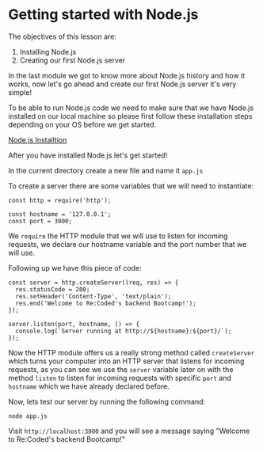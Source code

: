 # Getting started with Node.js
The objectives of this lesson are:
1. Installing Node.js
2. Creating our first Node.js server

In the last module we got to know more about Node.js history and how it works, now let's go ahead and create our first Node.js server it's very simple!

To be able to run Node.js code we need to make sure that we have Node.js installed on our local machine so please first follow these installation steps depending on your OS before we get started.

[Node.js Installtion](https://nodejs.org/en/download/)

After you have installed Node.js let's get started!

In the current directory create a new file and name it `app.js`

To create a server there are some variables that we will need to instantiate:
```
const http = require('http');

const hostname = '127.0.0.1';
const port = 3000;
```
We `require` the HTTP module that we will use to listen for incoming requests, we declare our hostname variable and the port number that we will use.

Following up we have this piece of code:

```
const server = http.createServer((req, res) => {
  res.statusCode = 200;
  res.setHeader('Content-Type', 'text/plain');
  res.end('Welcome to Re:Coded's backend Bootcamp!');
});

server.listen(port, hostname, () => {
  console.log(`Server running at http://${hostname}:${port}/`);
});
```
Now the HTTP module offers us a really strong method called `createServer` which turns your computer into an HTTP server that listens for incoming requests, as you can see we use the `server` variable later on with the method `listen` to listen for incoming requests with specific `port` and `hostname` which we have already declared before.

Now, lets test our server by running the following command:

`node app.js`

Visit `http://localhost:3000` and you will see a message saying "Welcome to Re:Coded's backend Bootcamp!"